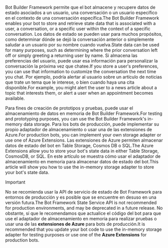 <span data-ttu-id="41f94-101">Bot Builder Framework permite que el bot almacene y recupere datos de estado asociados a un usuario, una conversación o un usuario específico en el contexto de una conversación específica.</span><span class="sxs-lookup"><span data-stu-id="41f94-101">The Bot Builder Framework enables your bot to store and retrieve state data that is associated with a user, a conversation, or a specific user within the context of a specific conversation.</span></span> <span data-ttu-id="41f94-102">Los datos de estado se pueden usar para muchos propósitos, como determinar dónde se dejó la conversación anterior o simplemente saludar a un usuario por su nombre cuando vuelva.</span><span class="sxs-lookup"><span data-stu-id="41f94-102">State data can be used for many purposes, such as determining where the prior conversation left off or simply greeting a returning user by name.</span></span> <span data-ttu-id="41f94-103">Si almacena las preferencias del usuario, puede usar esa información para personalizar la conversación la próxima vez que chatee.</span><span class="sxs-lookup"><span data-stu-id="41f94-103">If you store a user's preferences, you can use that information to customize the conversation the next time you chat.</span></span> <span data-ttu-id="41f94-104">Por ejemplo, podría alertar al usuario sobre un artículo de noticias que trate un tema que le interese, o bien cuando haya una cita disponible.</span><span class="sxs-lookup"><span data-stu-id="41f94-104">For example, you might alert the user to a news article about a topic that interests them, or alert a user when an appointment becomes available.</span></span> 

<span data-ttu-id="41f94-105">Para fines de creación de prototipos y pruebas, puede usar el almacenamiento de datos en memoria de Bot Builder Framework.</span><span class="sxs-lookup"><span data-stu-id="41f94-105">For testing and prototyping purposes, you can use the Bot Builder Framework's in-memory data storage.</span></span> <span data-ttu-id="41f94-106">Para los bots de producción, puede implementar su propio adaptador de almacenamiento o usar una de las extensiones de Azure.</span><span class="sxs-lookup"><span data-stu-id="41f94-106">For production bots, you can implement your own storage adapter or use one of Azure Extensions.</span></span> <span data-ttu-id="41f94-107">Las extensiones de Azure permiten almacenar datos de estado del bot en Table Storage, Cosmos DB o SQL.</span><span class="sxs-lookup"><span data-stu-id="41f94-107">The Azure Extensions allow you to store your bot's state data in either Table Storage, CosmosDB, or SQL.</span></span> <span data-ttu-id="41f94-108">En este artículo se muestra cómo usar el adaptador de almacenamiento en memoria para almacenar datos de estado del bot.</span><span class="sxs-lookup"><span data-stu-id="41f94-108">This article will show you how to use the in-memory storage adapter to store your bot's state data.</span></span> 

> [!IMPORTANT]
> <span data-ttu-id="41f94-109">No se recomienda usar la API de servicio de estado de Bot Framework para entornos de producción y es posible que se encuentre en desuso en una versión futura.</span><span class="sxs-lookup"><span data-stu-id="41f94-109">The Bot Framework State Service API is not recommended for production environments, and may be deprecated in a future release.</span></span> <span data-ttu-id="41f94-110">No obstante, sí que le recomendamos que actualice el código del bot para que use el adaptador de almacenamiento en memoria para realizar pruebas o usar una de las **extensiones de Azure** para bots de producción.</span><span class="sxs-lookup"><span data-stu-id="41f94-110">It is recommended that you update your bot code to use the in-memory storage adapter for testing purposes or use one of the **Azure Extensions** for production bots.</span></span>
